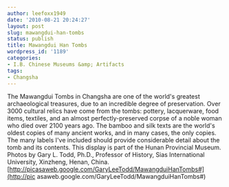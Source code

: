 ```yaml
---
author: leefoxx1949
date: '2010-08-21 20:24:27'
layout: post
slug: mawangdui-han-tombs
status: publish
title: Mawangdui Han Tombs
wordpress_id: '1189'
categories:
- I.B. Chinese Museums &amp; Artifacts
tags:
- Changsha
---
```


The Mawangdui Tombs in Changsha are one of the world's greatest archaeological
treasures, due to an incredible degree of preservation. Over 3000 cultural
relics have come from the tombs: pottery, lacquerware, food items, textiles,
and an almost perfectly-preserved corpse of a noble woman who died over 2100
years ago. The bamboo and silk texts are the world's oldest copies of many
ancient works, and in many cases, the only copies. The many labels I've
included should provide considerable detail about the tomb and its contents.
This display is part of the Hunan Provincial Museum. Photos by Gary L. Todd,
Ph.D., Professor of History, Sias International University, Xinzheng, Henan,
China. [http://picasaweb.google.com/GaryLeeTodd/MawangduiHanTombs#](http://pic
asaweb.google.com/GaryLeeTodd/MawangduiHanTombs#)

